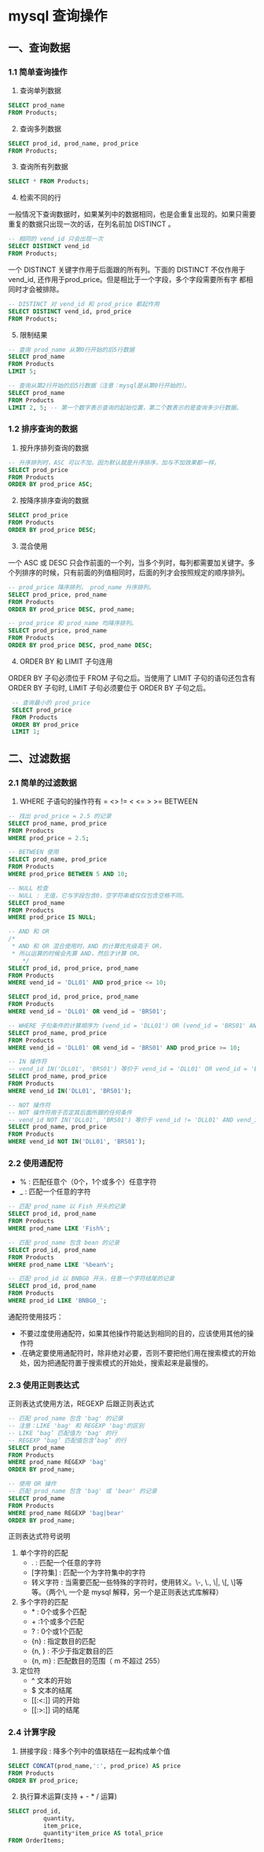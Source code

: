 # mysql 查询操作

## 一、查询数据
###  1.1 简单查询操作
1. 查询单列数据
```sql
SELECT prod_name
FROM Products;

```

2. 查询多列数据
```sql
SELECT prod_id, prod_name, prod_price
FROM Products;
```

3. 查询所有列数据
```sql
SELECT * FROM Products;
```

4. 检索不同的行

一般情况下查询数据时，如果某列中的数据相同，也是会重复出现的。如果只需要重复的数据只出现一次的话，在列名前加 DISTINCT 。
```sql
-- 相同的 vend_id 只会出现一次
SELECT DISTINCT vend_id
FROM Products;
```
一个 DISTINCT 关键字作用于后面跟的所有列。下面的 DISTINCT 不仅作用于vend_id, 还作用于prod_price。但是相比于一个字段，多个字段需要所有字 都相同时才会被排除。

```sql
-- DISTINCT 对 vend_id 和 prod_price 都起作用
SELECT DISTINCT vend_id, prod_price
FROM Products;
```

5. 限制结果

```sql
-- 查询 prod_name 从第0行开始的后5行数据
SELECT prod_name
FROM Products
LIMIT 5;

-- 查询从第2行开始的后5行数据（注意：mysql是从第0行开始的）。
SELECT prod_name
FROM Products
LIMIT 2, 5; -- 第一个数字表示查询的起始位置，第二个数表示的是查询多少行数据。
```

### 1.2 排序查询的数据
1. 按升序排列查询的数据
```sql
-- 升序排列时，ASC 可以不加，因为默认就是升序排序，加与不加效果都一样。
SELECT prod_price
FROM Products
ORDER BY prod_price ASC; 
```
2. 按降序排序查询的数据
```sql
SELECT prod_price
FROM Products
ORDER BY prod_price DESC;
```
3. 混合使用

一个 ASC 或 DESC 只会作前面的一个列，当多个列时，每列都需要加关键字。多个列排序的时候，只有前面的列值相同时，后面的列才会按照规定的顺序排列。

```sql
-- prod_price 降序排列， prod_name 升序排列。
SELECT prod_price, prod_name
FROM Products
ORDER BY prod_price DESC, prod_name; 

-- prod_price 和 prod_name 均降序排列。
SELECT prod_price, prod_name
FROM Products
ORDER BY prod_price DESC, prod_name DESC; 
```
4. ORDER BY 和 LIMIT 子句连用

ORDER BY 子句必须位于 FROM 子句之后。当使用了 LIMIT 子句的语句还包含有 ORDER BY 子句时, LIMIT 子句必须要位于 ORDER BY 子句之后。

```sql
 -- 查询最小的 prod_price
 SELECT prod_price
 FROM Products
 ORDER BY prod_price
 LIMIT 1;
```

## 二、过滤数据
### 2.1 简单的过滤数据
1. WHERE 子语句的操作符有 =  <>  !=  <  <=  >  >=  BETWEEN

```sql
-- 找出 prod_price = 2.5 的记录
SELECT prod_name, prod_price
FROM Products
WHERE prod_price = 2.5;

-- BETWEEN 使用
SELECT prod_name, prod_price
FROM Products
WHERE prod_price BETWEEN 5 AND 10;

-- NULL 检查
-- NULL : 无值，它与字段包含0，空字符串或仅仅包含空格不同。
SELECT prod_name
FROM Products
WHERE prod_price IS NULL;

-- AND 和 OR
/*
 * AND 和 OR 混合使用时，AND 的计算优先级高于 OR，
 * 所以运算的时候会先算 AND，然后才计算 OR。
    */
SELECT prod_id, prod_price, prod_name
FROM Products
WHERE vend_id = 'DLL01' AND prod_price <= 10;

SELECT prod_id, prod_price, prod_name
FROM Products
WHERE vend_id = 'DLL01' OR vend_id = 'BRS01';

-- WHERE 子句条件的计算顺序为 (vend_id = 'DLL01') OR (vend_id = 'BRS01' AND prod_price >= 10)
SELECT prod_name, prod_price
FROM Products
WHERE vend_id = 'DLL01' OR vend_id = 'BRS01' AND prod_price >= 10;

-- IN 操作符
-- vend_id IN('DLL01', 'BRS01') 等价于 vend_id = 'DLL01' OR vend_id = 'BRS01'
SELECT prod_name, prod_price
FROM Products
WHERE vend_id IN('DLL01', 'BRS01');

-- NOT 操作符
-- NOT 操作符用于否定其后面所跟的任何条件
-- vend_id NOT IN('DLL01', 'BRS01') 等价于 vend_id != 'DLL01' AND vend_id != 'BRS01'
SELECT prod_name, prod_price
FROM Products
WHERE vend_id NOT IN('DLL01', 'BRS01');

```
### 2.2 使用通配符

- % : 匹配任意个（0个，1个或多个）任意字符
- _ : 匹配一个任意的字符

```sql
-- 匹配 prod_name 以 Fish 开头的记录
SELECT prod_id, prod_name
FROM Products
WHERE prod_name LIKE 'Fish%';

-- 匹配 prod_name 包含 bean 的记录
SELECT prod_id, prod_name
FROM Products
WHERE prod_name LIKE '%bean%';

-- 匹配 prod_id 以 BNBG0 开头，任意一个字符结尾的记录
SELECT prod_id, prod_name
FROM Products
WHERE prod_id LIKE 'BNBG0_';
```
通配符使用技巧：
- 不要过度使用通配符，如果其他操作符能达到相同的目的，应该使用其他的操作符
- .在确定要使用通配符时，除非绝对必要，否则不要把他们用在搜索模式的开始处，因为把通配符置于搜索模式的开始处，搜索起来是最慢的。

### 2.3 使用正则表达式
正则表达式使用方法，REGEXP 后跟正则表达式
```sql
-- 匹配 prod_name 包含 'bag' 的记录
-- 注意：LIKE 'bag' 和 REGEXP 'bag'的区别
-- LIKE ‘bag’ 匹配值为 'bag' 的行
-- REGEXP ‘bag’ 匹配值包含‘bag’ 的行
SELECT prod_name
FROM Products
WHERE prod_name REGEXP 'bag'
ORDER BY prod_name;

-- 使用 OR 操作
-- 匹配 prod_name 包含 'bag' 或 'bear' 的记录
SELECT prod_name
FROM Products
WHERE prod_name REGEXP 'bag|bear' 
ORDER BY prod_name;
```
正则表达式符号说明
1. 单个字符的匹配
    - .  : 匹配一个任意的字符
    - [字符集] : 匹配一个为字符集中的字符
    - 转义字符 : 当需要匹配一些特殊的字符时，使用转义。\\-, \\., \\|, \\[, \\]等等。（两个\\, 一个是 mysql 解释，另一个是正则表达式库解释）
2. 多个字符的匹配
    - \* : 0个或多个匹配  
    - \+ :1个或多个匹配
    - ?  : 0个或1个匹配 
    - {n} :  指定数目的匹配
    - {n, } : 不少于指定数目的匹  
    - {n, m} :  匹配数目的范围（ m 不超过 255）
3. 定位符
    - ^ 文本的开始     
    - $ 文本的结尾 
    - [[:<:]] 词的开始     
    - [[:>:]] 词的结尾

###  2.4 计算字段
1. 拼接字段 : 降多个列中的值联结在一起构成单个值
```sql
SELECT CONCAT(prod_name,':', prod_price) AS price
FROM Products
ORDER BY prod_price;
```
2. 执行算术运算(支持 + - * / 运算)
```sql
SELECT prod_id,
          quantity,
          item_price,
          quantity*item_price AS total_price
FROM OrderItems;
```


